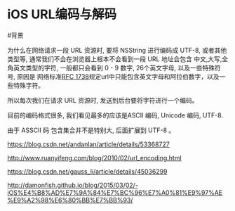 # iOS URL编码与解码

#背景

为什么在网络请求一段 URL 资源时, 要将 NSString 进行编码成 UTF-8, 或者其他类型等, 通常我们不会在浏览器上根本不会看到一段 URL 地址会包含 中文,大写,全角英文类型的字符,  一般都只会看到 0 - 9  数字, 26个英文字母, 以及一些特殊符号,  原因是 网络标准[RFC 1738](http://www.ietf.org/rfc/rfc1738.txt)规定url中只能包含英文字母和阿拉伯数字，以及一些特殊字符。

所以每次我们在请求 URL 资源时, 发送到后台要将字符进行一个编码。 

目前的编码格式很多,  我们看见最多的应该是ASCII 编码, Unicode 编码, UTF-8.

由于 ASSCII 码 包含集合并不是特别大, 后面扩展到 UTF-8 。




https://blog.csdn.net/andanlan/article/details/53368727

http://www.ruanyifeng.com/blog/2010/02/url_encoding.html

https://blog.csdn.net/gauss_li/article/details/45036299

http://damonfish.github.io/blog/2015/03/02/-iOS%E4%B8%AD%E7%9A%84%E7%BC%96%E7%A0%81%E9%97%AE%E9%A2%98%E6%80%BB%E7%BB%93/

